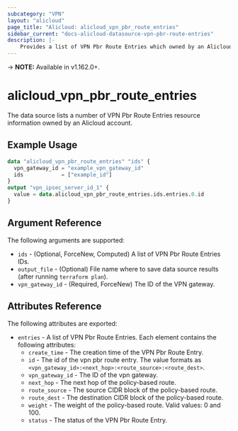 ```yaml
---
subcategory: "VPN"
layout: "alicloud"
page_title: "Alicloud: alicloud_vpn_pbr_route_entries"
sidebar_current: "docs-alicloud-datasource-vpn-pbr-route-entries"
description: |-
    Provides a list of VPN Pbr Route Entries which owned by an Alicloud account.
---
```


-> **NOTE:** Available in v1.162.0+.

# alicloud\_vpn\_pbr\_route\_entries

The data source lists a number of VPN Pbr Route Entries resource information owned by an Alicloud account.

## Example Usage

```terraform
data "alicloud_vpn_pbr_route_entries" "ids" {
  vpn_gateway_id = "example_vpn_gateway_id"
  ids            = ["example_id"]
}
output "vpn_ipsec_server_id_1" {
  value = data.alicloud_vpn_pbr_route_entries.ids.entries.0.id
}
```

## Argument Reference

The following arguments are supported:

* `ids` - (Optional, ForceNew, Computed)  A list of VPN Pbr Route Entries IDs.
* `output_file` - (Optional) File name where to save data source results (after running `terraform plan`).
* `vpn_gateway_id` - (Required, ForceNew) The ID of the VPN gateway.

## Attributes Reference

The following attributes are exported:

* `entries` - A list of VPN Pbr Route Entries. Each element contains the following attributes:
  * `create_time` - The creation time of the VPN Pbr Route Entry. 
  * `id` - The id of the vpn pbr route entry. The value formats as `<vpn_gateway_id>:<next_hop>:<route_source>:<route_dest>`.
  * `vpn_gateway_id` - The ID of the vpn gateway.
  * `next_hop` - The next hop of the policy-based route.
  * `route_source` - The source CIDR block of the policy-based route.
  * `route_dest` - The destination CIDR block of the policy-based route.
  * `weight` - The weight of the policy-based route. Valid values: 0 and 100.
  * `status` - The status of the VPN Pbr Route Entry.

